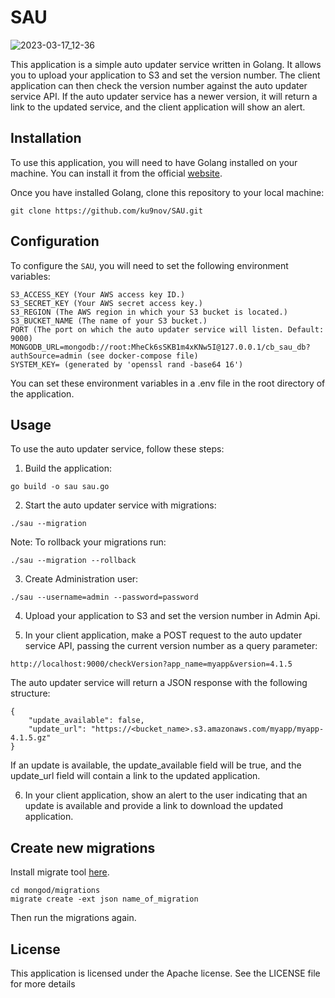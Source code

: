 # SAU

![2023-03-17_12-36](https://user-images.githubusercontent.com/69673517/225881501-b8aab72a-31e7-45ec-9340-4cca2a7893e9.png)


This application is a simple auto updater service written in Golang. It allows you to upload your application to S3 and set the version number. The client application can then check the version number against the auto updater service API. If the auto updater service has a newer version, it will return a link to the updated service, and the client application will show an alert.

## Installation

To use this application, you will need to have Golang installed on your machine. You can install it from the official [website](https://golang.org/doc/install).

Once you have installed Golang, clone this repository to your local machine:

```
git clone https://github.com/ku9nov/SAU.git
```

## Configuration
To configure the `SAU`, you will need to set the following environment variables:
```
S3_ACCESS_KEY (Your AWS access key ID.)
S3_SECRET_KEY (Your AWS secret access key.)
S3_REGION (The AWS region in which your S3 bucket is located.)
S3_BUCKET_NAME (The name of your S3 bucket.)
PORT (The port on which the auto updater service will listen. Default: 9000)
MONGODB_URL=mongodb://root:MheCk6sSKB1m4xKNw5I@127.0.0.1/cb_sau_db?authSource=admin (see docker-compose file)
SYSTEM_KEY= (generated by 'openssl rand -base64 16')
```

You can set these environment variables in a .env file in the root directory of the application. 

## Usage
To use the auto updater service, follow these steps:
1. Build the application:
```
go build -o sau sau.go
```

2. Start the auto updater service with migrations:
```
./sau --migration
```
Note: To rollback your migrations run:
```
./sau --migration --rollback
```
3. Create Administration user:
```
./sau --username=admin --password=password
```

4. Upload your application to S3 and set the version number in Admin Api.

5. In your client application, make a POST request to the auto updater service API, passing the current version number as a query parameter:
```
http://localhost:9000/checkVersion?app_name=myapp&version=4.1.5
```

The auto updater service will return a JSON response with the following structure:

```
{
    "update_available": false,
    "update_url": "https://<bucket_name>.s3.amazonaws.com/myapp/myapp-4.1.5.gz"
}
```

If an update is available, the update_available field will be true, and the update_url field will contain a link to the updated application.

6. In your client application, show an alert to the user indicating that an update is available and provide a link to download the updated application.

## Create new migrations
Install migrate tool [here](https://github.com/golang-migrate/migrate/blob/master/cmd/migrate/README.md).
```
cd mongod/migrations
migrate create -ext json name_of_migration
```
Then run the migrations again.
## License
This application is licensed under the Apache license. See the LICENSE file for more details
